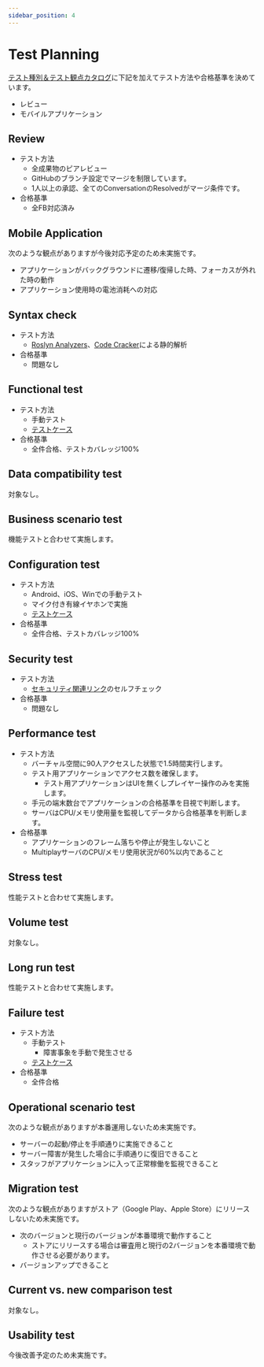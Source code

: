 ```yaml
---
sidebar_position: 4
---
```


# Test Planning

[テスト種別＆テスト観点カタログ](https://fintan.jp/page/1456/)に下記を加えてテスト方法や合格基準を決めています。

- レビュー
- モバイルアプリケーション

## Review

- テスト方法
  - 全成果物のピアレビュー
  - GitHubのブランチ設定でマージを制限しています。
  - 1人以上の承認、全てのConversationのResolvedがマージ条件です。
- 合格基準
  - 全FB対応済み

## Mobile Application

次のような観点がありますが今後対応予定のため未実施です。

- アプリケーションがバックグラウンドに遷移/復帰した時、フォーカスが外れた時の動作
- アプリケーション使用時の電池消耗への対応

## Syntax check

- テスト方法
  - [Roslyn Analyzers](https://github.com/dotnet/roslyn-analyzers)、[Code Cracker](https://github.com/code-cracker/code-cracker)による静的解析
- 合格基準
  - 問題なし

## Functional test

- テスト方法
  - 手動テスト
  - [テストケース](/sample-app/test-case#functional-test)
- 合格基準
  - 全件合格、テストカバレッジ100%

## Data compatibility test

対象なし。

## Business scenario test

機能テストと合わせて実施します。

## Configuration test

- テスト方法
  - Android、iOS、Winでの手動テスト
  - マイク付き有線イヤホンで実施
  - [テストケース](/sample-app/test-case#functional-test)
- 合格基準
  - 全件合格、テストカバレッジ100%

## Security test

- テスト方法
  - [セキュリティ関連リンク](https://fintan-contents.github.io/mobile-app-crib-notes/reference/security/awesome-sites)のセルフチェック
- 合格基準
  - 問題なし

## Performance test

- テスト方法
  - バーチャル空間に90人アクセスした状態で1.5時間実行します。
  - テスト用アプリケーションでアクセス数を確保します。
    - テスト用アプリケーションはUIを無くしプレイヤー操作のみを実施します。
  - 手元の端末数台でアプリケーションの合格基準を目視で判断します。
  - サーバはCPU/メモリ使用量を監視してデータから合格基準を判断します。
- 合格基準
  - アプリケーションのフレーム落ちや停止が発生しないこと
  - MultiplayサーバのCPU/メモリ使用状況が60%以内であること

## Stress test

性能テストと合わせて実施します。

## Volume test

対象なし。

## Long run test

性能テストと合わせて実施します。

## Failure test

- テスト方法
  - 手動テスト
    - 障害事象を手動で発生させる
  - [テストケース](/sample-app/test-case#failure-test)
- 合格基準
  - 全件合格

## Operational scenario test

次のような観点がありますが本番運用しないため未実施です。

- サーバーの起動/停止を手順通りに実施できること
- サーバー障害が発生した場合に手順通りに復旧できること
- スタッフがアプリケーションに入って正常稼働を監視できること

## Migration test

次のような観点がありますがストア（Google Play、Apple Store）にリリースしないため未実施です。

- 次のバージョンと現行のバージョンが本番環境で動作すること
  - ストアにリリースする場合は審査用と現行の2バージョンを本番環境で動作させる必要があります。
- バージョンアップできること

## Current vs. new comparison test

対象なし。

## Usability test

今後改善予定のため未実施です。
